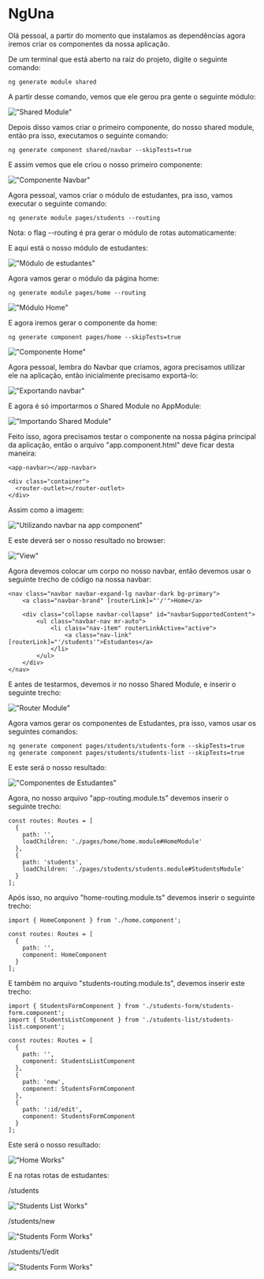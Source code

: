 # NgUna

Olá pessoal, a partir do momento que instalamos as dependências agora iremos criar os componentes da nossa aplicação.

De um terminal que está aberto na raiz do projeto, digite o seguinte comando:

```
ng generate module shared
````

A partir desse comando, vemos que ele gerou pra gente o seguinte módulo:

!["Shared Module"](https://i.imgur.com/64AbrLE.jpg)

Depois disso vamos criar o primeiro componente, do nosso shared module, então pra isso, executamos o seguinte comando:

```
ng generate component shared/navbar --skipTests=true
```

E assim vemos que ele criou o nosso primeiro componente:

!["Componente Navbar"](https://i.imgur.com/YfQFRXe.jpg)

Agora pessoal, vamos criar o módulo de estudantes, pra isso, vamos executar o seguinte comando:

```
ng generate module pages/students --routing
```

Nota: o flag --routing é pra gerar o módulo de rotas automaticamente:

E aqui está o nosso módulo de estudantes:

!["Módulo de estudantes"](https://i.imgur.com/1kALDuf.jpg)

Agora vamos gerar o módulo da página home:

```
ng generate module pages/home --routing
```

!["Módulo Home"](https://i.imgur.com/EDX8oF8.jpg)


E agora iremos gerar o componente da home:

```
ng generate component pages/home --skipTests=true
```

!["Componente Home"](https://i.imgur.com/bMCa2ik.jpg)

Agora pessoal, lembra do Navbar que criamos, agora precisamos utilizar ele na aplicação, então inicialmente precisamo exportá-lo:

!["Exportando navbar"](https://i.imgur.com/RCTXzjz.jpg)

E agora é só importarmos o Shared Module no AppModule:

!["Importando Shared Module"](https://i.imgur.com/eykh4EU.jpg)

Feito isso, agora precisamos testar o componente na nossa página principal da aplicação, então o arquivo "app.component.html" deve ficar desta maneira: 

```
<app-navbar></app-navbar>

<div class="container">
  <router-outlet></router-outlet>
</div>
```

Assim como a imagem:

!["Utilizando navbar na app component"](https://i.imgur.com/6XpIIyr.jpg)

E este deverá ser o nosso resultado no browser:

!["View"](https://i.imgur.com/AXowtU0.jpg)

Agora devemos colocar um corpo no nosso navbar, então devemos usar o seguinte trecho de código na nossa navbar:

```
<nav class="navbar navbar-expand-lg navbar-dark bg-primary">
    <a class="navbar-brand" [routerLink]="'/'">Home</a>
   
    <div class="collapse navbar-collapse" id="navbarSupportedContent">
        <ul class="navbar-nav mr-auto">
            <li class="nav-item" routerLinkActive="active">
                <a class="nav-link" [routerLink]="'/students'">Estudantes</a>
            </li>
        </ul>
    </div>
</nav>
```

E antes de testarmos, devemos ir no nosso Shared Module, e inserir o seguinte trecho:

!["Router Module"](https://i.imgur.com/rfNEwfM.jpg)

Agora vamos gerar os componentes de Estudantes, pra isso, vamos usar os seguintes comandos:

```
ng generate component pages/students/students-form --skipTests=true
ng generate component pages/students/students-list --skipTests=true
```

E este será o nosso resultado:

!["Componentes de Estudantes"](https://i.imgur.com/DDpt2GV.jpg)

Agora, no nosso arquivo "app-routing.module.ts" devemos inserir o seguinte trecho:


```
const routes: Routes = [
  {
    path: '',
    loadChildren: './pages/home/home.module#HomeModule'
  },
  {
    path: 'students',
    loadChildren: './pages/students/students.module#StudentsModule'
  }
];
```

Após isso, no arquivo "home-routing.module.ts" devemos inserir o seguinte trecho:

```
import { HomeComponent } from './home.component';

const routes: Routes = [
  {
    path: '',
    component: HomeComponent
  }
];
```

E também no arquivo "students-routing.module.ts", devemos inserir este trecho:

```
import { StudentsFormComponent } from './students-form/students-form.component';
import { StudentsListComponent } from './students-list/students-list.component';

const routes: Routes = [
  {
    path: '',
    component: StudentsListComponent
  },
  {
    path: 'new',
    component: StudentsFormComponent
  },
  {
    path: ':id/edit',
    component: StudentsFormComponent
  }
];
```

Este será o nosso resultado:

!["Home Works"](https://i.imgur.com/QryP6B3.jpg)

E na rotas rotas de estudantes:

/students

!["Students List Works"](https://i.imgur.com/BDgEKqk.jpg)

/students/new

!["Students Form Works"](https://i.imgur.com/B3MFw1i.jpg)

/students/1/edit

!["Students Form Works"](https://i.imgur.com/pJyq09u.jpg)























